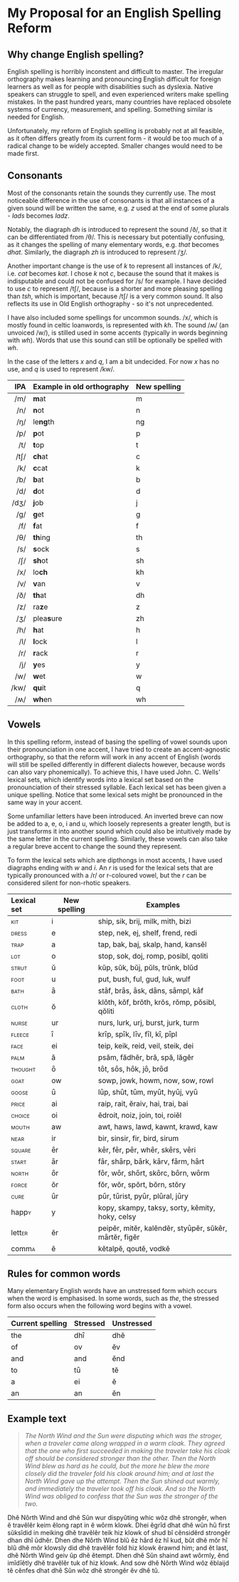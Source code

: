 <head>
    <meta charset="utf-8"/>
    <link rel="stylesheet" type = "text/css" href="./style.css">
    <title>English Spelling Reform Proposal</title>
</head>

# My Proposal for an English Spelling Reform

## Why change English spelling?
English spelling is horribly inconstent and difficult to master. The irregular orthography makes learning and pronouncing English difficult for foreign learners as well as for people with disabilities such as dyslexia. Native speakers can struggle to spell, and even experienced writers make spelling mistakes. In the past hundred years, many countries have replaced obsolete systems of currency, measurement, and spelling. Something similar is needed for English. 

Unfortunately, my reform of English spelling is probably not at all feasible, as it often differs greatly from its current form - it would be too much of a radical change to be widely accepted. Smaller changes would need to be made first.

## Consonants
Most of the consonants retain the sounds they currently use. The most noticeable difference in the use of consonants is that all instances of a given sound will be written the same, e.g. *z* used at the end of some plurals - *lads* becomes *ladz*.

Notably, the diagraph *dh* is introduced to represent the sound /ð/, so that it can be differentiated from /θ/. This is necessary but potentially confusing, as it changes the spelling of many elementary words, e.g. *that* becomes *dhat*. Similarly, the diagraph *zh* is introduced to represent /ʒ/.

Another important change is the use of *k* to represent all instances of /k/, i.e. *cat* becomes *kat*. I chose *k* not *c*, because the sound that it makes is indisputable and could not be confused for /s/ for example. I have decided to use *c* to represent /tʃ/, because is a shorter and more pleasing spelling than *tsh*, which is important, because /tʃ/ is a very common sound. It also reflects its use in Old English orthography - so it's not unprecedented. 

I have also included some spellings for uncommon sounds. /x/, which is mostly found in celtic loanwords, is represented with *kh*. The sound /ʍ/ (an unvoiced /w/), is stilled used in some accents (typically in words beginning with *wh*). Words that use this sound can still be optionally be spelled with *wh*.

In the case of the letters *x* and *q*, I am a bit undecided. For now *x* has no use, and *q* is used to represent /kw/.

IPA | Example in old orthography | New spelling
--:|---|---
/m/ | **m**at | m
/n/ | **n**ot | n
/ŋ/ | le**ng**th | ng
/p/ | **p**ot | p
/t/ | **t**op | t
/tʃ/ | **ch**at | c
/k/ | **c**cat | k
/b/ | **b**at | b
/d/ | **d**ot | d
/dʒ/ | **j**ob | j
/ɡ/ | **g**et | g
/f/ | **f**at | f
/θ/ | **th**ing | th
/s/ | **s**ock | s
/ʃ/ | **sh**ot | sh
/x/ | lo**ch** | kh
/v/ | **v**an | v
/ð/ | **th**at | dh
/z/ | ra**z**e | z
/ʒ/ | plea**s**ure | zh
/h/ | **h**at | h
/l/ | **l**ock | l
/r/ | **r**ack | r
/j/ | **y**es | y
/w/ | **w**et | w
/kw/ | **qu**it | q
/ʍ/ | **wh**en | wh

## Vowels
In this spelling reform, instead of basing the spelling of vowel sounds upon their pronounciation in one accent, I have tried to create an accent-agnostic orthography, so that the reform will work in any accent of English (words will still be spelled differently in different dialects however, because words can also vary phonemically). To achieve this, I have used John. C. Wells' lexical sets, which identify words into a lexical set based on the pronounciation of their stressed syllable. Each lexical set has been given a unique spelling. Notice that some lexical sets might be pronounced in the same way in your accent.

Some unfamiliar letters have been introduced. An inverted breve can now be added to a, e, o, i and u, which loosely represents a greater length, but is just transforms it into another sound which could also be intuitively made by the same letter in the current spelling. Similarly, these vowels can also take a regular breve accent to change the sound they represent. 

To form the lexical sets which are dipthongs in most accents, I have used diagraphs ending with *w* and *i*. An *r* is used for the lexical sets that are typically pronounced with a /r/ or r-coloured vowel, but the *r* can be considered silent for non-rhotic speakers.

Lexical set | New spelling | Examples 
:--|---|---
<span style="font-variant:small-caps;">kit</span> | i | ship, sik, brij, milk, mith, bizi
<span style="font-variant:small-caps;">dress</span> | e | step, nek, ej, shelf, frend, redi
<span style="font-variant:small-caps;">trap</span> | a | tap, bak, baj, skalp, hand, kansĕl
<span style="font-variant:small-caps;">lot</span> | o | stop, sok, doj, romp, posibl, qoliti
<span style="font-variant:small-caps;">strut</span> | ŭ | kŭp, sŭk, bŭj, pŭls, trŭnk, blŭd
<span style="font-variant:small-caps;">foot</span> | u | put, bush, ful, gud, luk, wulf 
<span style="font-variant:small-caps;">bath</span> | ȃ | stȃf, brȃs, ȃsk, dȃns, sȃmpl, kȃf
<span style="font-variant:small-caps;">cloth</span> | ŏ | klŏth, kŏf, brŏth, krŏs, rŏmp, pŏsibl, qŏliti
<span style="font-variant:small-caps;">nurse</span> | ur | nurs, lurk, urj, burst, jurk, turm
<span style="font-variant:small-caps;">fleece</span> | ȋ | krȋp, spȋk, lȋv, fȋl, kȋ, pȋpl
<span style="font-variant:small-caps;">face</span> | ei | teip, keik, reid, veil, steik, dei 
<span style="font-variant:small-caps;">palm</span> | ă | psăm, fădhĕr, bră, spă, lăgĕr
<span style="font-variant:small-caps;">thought</span> | ȏ | tȏt, sȏs, hȏk, jȏ, brȏd
<span style="font-variant:small-caps;">goat</span> | ow | sowp, jowk, howm, now, sow, rowl
<span style="font-variant:small-caps;">goose</span> | ȗ | lȗp, shȗt, tȗm, myȗt, hyȗj, vyȗ
<span style="font-variant:small-caps;">price</span> | ai | raip, rait, ĕraiv, hai, trai, bai
<span style="font-variant:small-caps;">choice</span> | oi | ĕdroit, noiz, join, toi, roiĕl
<span style="font-variant:small-caps;">mouth</span> | aw | awt, haws, lawd, kawnt, krawd, kaw 
<span style="font-variant:small-caps;">near</span> | ir | bir, sinsir, fir, bird, sirum
<span style="font-variant:small-caps;">square</span> | ȇr | kȇr, fȇr, pȇr, whȇr, skȇrs, vȇri
<span style="font-variant:small-caps;">start</span> | ȃr | fȃr, shȃrp, bȃrk, kȃrv, fȃrm, hȃrt
<span style="font-variant:small-caps;">north</span> | ȏr | fȏr, wȏr, shȏrt, skȏrc, bȏrn, wȏrm
<span style="font-variant:small-caps;">force</span> | ŏr | fŏr, wŏr, spŏrt, bŏrn, stŏry
<span style="font-variant:small-caps;">cure</span> | ȗr | pȗr, tȗrist, pyȗr, plȗral, jȗry
happ<span style="font-variant:small-caps;">y</span> | y | kopy, skampy, taksy, sorty, kĕmity, hoky, celsy
lett<span style="font-variant:small-caps;">er</span> | ĕr | peipĕr, mitĕr, kalĕndĕr, styȗpĕr, sŭkĕr, mȃrtĕr, figĕr
comm<span style="font-variant:small-caps;">a</span> | ĕ | kĕtalpĕ, qoutĕ, vodkĕ 

## Rules for common words
Many elementary English words have an unstressed form which occurs when the word is emphasised. In some words, such as *the*, the stressed form also occurs when the following word begins with a vowel.

Current spelling | Stressed | Unstressed
:--|---|---
the | dhȋ | dhĕ
of | ov | ĕv
and | and | ĕnd
to | tȗ | tĕ
a | ei | ĕ
an | an | ĕn

## Example text
> *The North Wind and the Sun were disputing which was the stroger, when a traveler came along wrapped in a warm cloak. They agreed that the one who first succeeded in making the traveler take his cloak off should be considered stronger than the other. Then the North Wind blew as hard as he could, but the more he blew the more closely did the traveler fold his cloak around him; and at last the North Wind gave up the attempt. Then the Sun shined out warmly, and immediately the traveler took off his cloak. And so the North Wind was obliged to confess that the Sun was the stronger of the two.*

Dhĕ Nȏrth Wind and dhĕ Sŭn wur dispyȗting whic wŏz dhĕ strongĕr, when ĕ travĕlĕr keim ĕlong rapt in ĕ wȏrm klowk.
Dhei ĕgrȋd dhat dhĕ wŭn hȗ first sŭksȋdid in meiking dhĕ travĕlĕr teik hiz klowk of shud bȋ cĕnsidĕrd strongĕr dhan dhȋ ŭdhĕr.
Dhen dhe Nȏrth Wind blȗ ĕz hȃrd ĕz hȋ kud, bŭt dhĕ mŏr hȋ blȗ dhĕ mŏr klowsly did dhĕ travĕlĕr fold hiz klowk ĕrawnd him;
and ĕt last, dhĕ Nȏrth Wind geiv ŭp dhĕ ĕtempt. Dhen dhĕ Sŭn shaind awt wȏrmly, ĕnd imȋdȋĕtly dhĕ travĕlĕr tuk of hiz klowk.
And sow dhĕ Nȏrth Wind wŏz ĕblaijd tĕ cĕnfes dhat dhĕ Sŭn wŏz dhĕ strongĕr ĕv dhĕ tȗ.